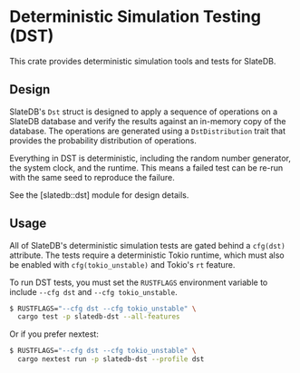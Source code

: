 # Deterministic Simulation Testing (DST)

This crate provides deterministic simulation tools and tests for SlateDB.

## Design

SlateDB's `Dst` struct is designed to apply a sequence of operations on a
SlateDB database and verify the results against an in-memory copy of the
database. The operations are generated using a `DstDistribution` trait that
provides the probability distribution of operations.

Everything in DST is deterministic, including the random number generator,
the system clock, and the runtime. This means a failed test can be re-run
with the same seed to reproduce the failure.

See the [slatedb::dst] module for design details.

## Usage

All of SlateDB's deterministic simulation tests are gated behind a `cfg(dst)`
attribute. The tests require a deterministic Tokio runtime, which must also
be enabled with `cfg(tokio_unstable)` and Tokio's `rt` feature.

To run DST tests, you must set the `RUSTFLAGS` environment variable to include
`--cfg dst` and `--cfg tokio_unstable`.

```bash
$ RUSTFLAGS="--cfg dst --cfg tokio_unstable" \
  cargo test -p slatedb-dst --all-features
```

Or if you prefer nextest:

```bash
$ RUSTFLAGS="--cfg dst --cfg tokio_unstable" \
  cargo nextest run -p slatedb-dst --profile dst
```